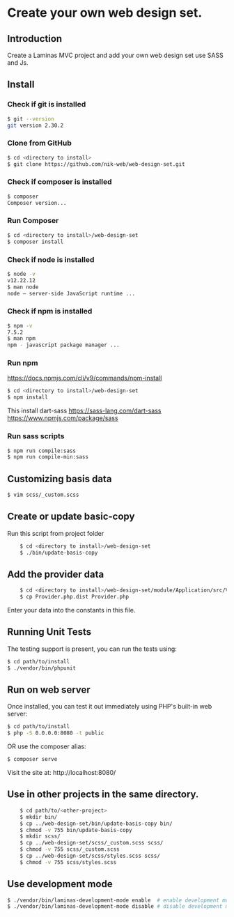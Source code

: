 # Create your own web design set.

## Introduction

Create a Laminas MVC project and add your own web design set use SASS and Js.

## Install

### Check if git is installed
```bash
$ git --version
git version 2.30.2
```

### Clone from GitHub
```bash
$ cd <directory to install>
$ git clone https://github.com/nik-web/web-design-set.git
```

### Check if composer is installed
```bash
$ composer
Composer version...
```

### Run Composer
```bash
$ cd <directory to install>/web-design-set
$ composer install
```

### Check if node is installed
```bash
$ node -v
v12.22.12
$ man node
node — server-side JavaScript runtime ...
```
### Check if npm is installed
```bash
$ npm -v
7.5.2
$ man npm
npm - javascript package manager ...
```

### Run npm
https://docs.npmjs.com/cli/v9/commands/npm-install
```bash
$ cd <directory to install>/web-design-set
$ npm install
```
This install dart-sass
https://sass-lang.com/dart-sass   
https://www.npmjs.com/package/sass

### Run sass scripts
```bash
$ npm run compile:sass
$ npm run compile-min:sass
```

## Customizing basis data

```bash
$ vim scss/_custom.scss
```

## Create or update basic-copy
Run this script from project folder

```bash
    $ cd <directory to install>/web-design-set
    $ ./bin/update-basis-copy
```

## Add the provider data

```bash
    $ cd <directory to install>/web-design-set/module/Application/src/ValueObject/
    $ cp Provider.php.dist Provider.php
```
Enter your data into the constants in this file.

## Running Unit Tests

The testing support is present, you can run the tests using:
```bash
$ cd path/to/install
$ ./vendor/bin/phpunit
```

## Run on web server

Once installed, you can test it out immediately using PHP's built-in web server:

```bash
$ cd path/to/install
$ php -S 0.0.0.0:8080 -t public
```
OR use the composer alias:

```bash
$ composer serve
```

Visit the site at:
http://localhost:8080/

## Use in other projects in the same directory.

```bash
    $ cd path/to/<other-project>
    $ mkdir bin/
    $ cp ../web-design-set/bin/update-basis-copy bin/
    $ chmod -v 755 bin/update-basis-copy
    $ mkdir scss/
    $ cp ../web-design-set/scss/_custom.scss scss/
    $ chmod -v 755 scss/_custom.scss
    $ cp ../web-design-set/scss/styles.scss scss/
    $ chmod -v 755 scss/styles.scss
```
  
## Use development mode

```bash
$ ./vendor/bin/laminas-development-mode enable  # enable development mode
$ ./vendor/bin/laminas-development-mode disable # disable development mode
```